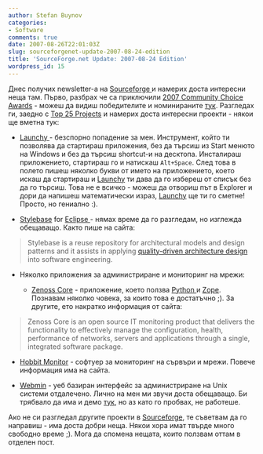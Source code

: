 ```yaml
---
author: Stefan Buynov
categories:
- Software
comments: true
date: 2007-08-26T22:01:03Z
slug: sourceforgenet-update-2007-08-24-edition
title: 'SourceForge.net Update: 2007-08-24 Edition'
wordpress_id: 15
---
```


Днес получих newsletter-а на [Sourceforge ](http://sourceforge.net/)и намерих доста интересни неща там. Първо, разбрах че са приключили [2007 Community Choice Awards](http://sourceforge.net/awards/cca/) - можеш да видиш победителите и номинираните [тук](http://sourceforge.net/community/index.php/landing-pages/cca07/). Разгледах ги, заедно с [Top 25 Projects](http://sourceforge.net/top/mostactive.php?type=week) и намерих доста интересни проекти - някои ще вметна тук:
	
  * [Launchy ](http://www.launchy.net/)- безспорно попадение за мен. Инструмент, който ти позволява да стартираш приложения, без да търсиш из Start менюто на Windows и без да търсиш shortcut-и на десктопа. Инсталираш приложението, стартираш го и натискаш `Alt+Space`. След това в полето пишеш няколко букви от името на приложението, което искаш да стартираш и [Launchy](http://www.launchy.net/) ти дава да го избереш от списък без да го търсиш. Това не е всичко - можеш да отвориш път в Explorer и дори да напишеш математически израз, [Launchy](http://www.launchy.net/) ще ти го сметне! Просто, но гениално :).
	
  * [Stylebase](http://stylebase.sourceforge.net/) for [Eclipse ](http://www.eclipse.org/)- нямах време да го разгледам, но изглежда обещаващо. Както пише на сайта:

> Stylebase is a reuse repository for architectural models and design patterns and it assists in applying [quality-driven architecture design](http://virtual.vtt.fi/qada/) into software engineering.
	
<!--more-->

  * Няколко приложения за администриране и мониторинг на мрежи:
	
    * [Zenoss Core](http://www.zenoss.com/product/core) - приложение, което ползва [Python ](http://www.python.org/)и [Zope](http://www.zope.org/). Познавам няколко човека, за които това е достатъчно ;). За другите, ето накратко информация от сайта:

> Zenoss Core is an open source IT monitoring product that delivers the functionality to effectively manage the configuration, health, performance of networks, servers and applications through a single, integrated software package.
	
   * [Hobbit Monitor](http://hobbitmon.sourceforge.net/) -  софтуер за мониторинг на сървъри и мрежи. Повече информация има на сайта.
	
   * [Webmin](http://www.webmin.com/index.html) - уеб базиран интерфейс за администриране на Unix системи отдалечено. Лично на мен ми звучи доста обещаващо. Би трябвало да има и демо [тук](https://demo.virtualmin.com:10000/), но аз като го пробвах, не работеше.

Ако не си разгледал другите проекти в [Sourceforge](http://sourceforge.net/), те съветвам да го направиш - има доста добри неща. Някои хора имат твърде много свободно време ;). Мога да спомена нещата, които ползвам оттам в отделен пост.
